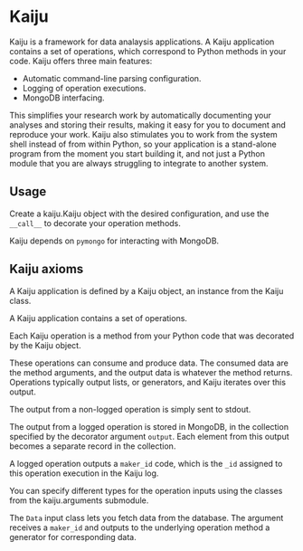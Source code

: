 # Kaiju

Kaiju is a framework for data analaysis applications. A Kaiju
application contains a set of operations, which correspond to Python
methods in your code. Kaiju offers three main features:

  - Automatic command-line parsing configuration.
  - Logging of operation executions.
  - MongoDB interfacing.

This simplifies your research work by automatically documenting your
analyses and storing their results, making it easy for you to document
and reproduce your work. Kaiju also stimulates you to work from the
system shell instead of from within Python, so your application is a
stand-alone program from the moment you start building it, and not
just a Python module that you are always struggling to integrate to
another system.

## Usage

Create a kaiju.Kaiju object with the desired configuration, and
use the `__call__` to decorate your operation methods.

Kaiju depends on `pymongo` for interacting with MongoDB.

## Kaiju axioms

A Kaiju application is defined by a Kaiju object, an instance from the
Kaiju class.

A Kaiju application contains a set of operations.

Each Kaiju operation is a method from your Python code that was
decorated by the Kaiju object.

These operations can consume and produce data. The consumed data are
the method arguments, and the output data is whatever the method
returns. Operations typically output lists, or generators, and Kaiju
iterates over this output.

The output from a non-logged operation is simply sent to stdout.

The output from a logged operation is stored in MongoDB, in the
collection specified by the decorator argument `output`. Each element
from this output becomes a separate record in the collection.

A logged operation outputs a `maker_id` code, which is the
`_id` assigned to this operation execution in the Kaiju log.

You can specify different types for the operation inputs using the
classes from the kaiju.arguments submodule.

The `Data` input class lets you fetch data from the database. The
argument receives a `maker_id` and outputs to the underlying operation
method a generator for corresponding data.

